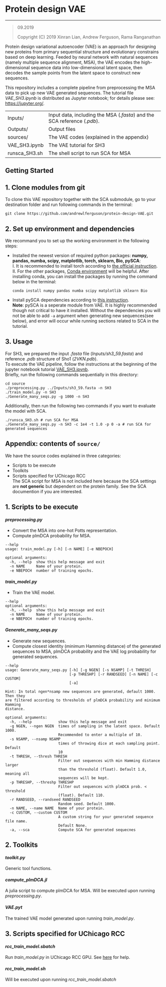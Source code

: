 # Protein design VAE
---
> 09.2019
>
> Copyright (C) 2019 Xinran Lian, Andrew Ferguson, Rama Ranganathan
>
  
Protein design variational autoencoder (VAE) is an approach for designing new proteins from primary sequential structure and evolutionary constrains based on deep learning. Feeded by neural network with natural sequences (namely multiple sequence alignment, MSA), the VAE encodes the high-dimensional sequence data into low-dimensional latent space, then decodes the sample points from the latent space to construct new sequences.   
  
This repository includes a complete pipeline from preprocessing the MSA data to pick up new VAE generated sequences. The tutorial file *VAE_SH3.ipynb* is distributed as Jupyter notebook; for details please see: https://jupyter.org/. 

|            |                                                         |
| :---       | :---                                                    |
| Inputs/      | Input data, including the MSA (*.fasta*) and the SCA reference (*.pdb*).    |
| Outputs/    | Output files  |
| sources/      | The VAE codes (explained in the appendix)                |
| VAE_SH3.ipynb | The VAE tutorial for SH3         |
| runsca_SH3.sh | The shell script to run SCA for MSA |

Getting Started
---
## 1. Clone modules from git
To clone this VAE repository together with the SCA submodule, go to your destination folder and run following commands in the terminal:  
  
```shell
git clone https://github.com/andrewlferguson/protein-design-VAE.git  
```  

## 2. Set up environment and dependencies
We recommand you to set up the working environment in the following steps:  
* Installed the newest version of required python packages: **numpy, pandas, numba, scipy, matplotlib, torch, sklearn, Bio, pySCA**:  
  I. It is recommended to install torch according to [the official instruction](https://pytorch.org).  
  II. For the other packages, [Conda environment](https://www.anaconda.com) will be helpful. After installing conda, you can install the packages by running the command below in the terminal:    
  ```shell
  conda install numpy pandas numba scipy matplotlib sklearn Bio
  ``` 
  
* Install pySCA dependencies according to [this instruction](https://ranganathanlab.gitlab.io/pySCA/install/).  
  **Note**: pySCA is a seperate module from VAE. It is highly recommended though not critical to have it installed. Without the dependencies you will not be able to add `-a` argument when generating new sequences(see below), and error will occur while running sections related to SCA in the tutorial.  

## 3. Usage
For SH3, we prepared the input *.fasta* file (*Inputs/sh3_59.fasta*) and reference *.pdb* structure of Sho1 (*2VKN.pdb*).  
To execute the VAE pipeline, follow the instructions at the beginning of the jupyter notebook tutorial [VAE_SH3.ipynb](VAE_SH3.ipynb).  
Briefly, run the following commands sequentially in this directory:  
```shell
cd source  
./preprocessing.py ../Inputs/sh3_59.fasta -n SH3  
./train_model.py -n SH3
./Generate_many_seqs.py -g 1000 -n SH3
```  
Additionally, then run the following two commands if you want to evaluate the model with SCA. 
```shell
./runsca_SH3.sh # run SCA for MSA
./Generate_many_seqs.py -n SH3 -c 1e4 -t 1.0 -p 0 -a # run SCA for generated sequences
```  
Appendix: contents of `source/` 
--- 
We have the source codes explained in three categories:
* Scripts to be execute
* Toolkits
* Scripts specified for UChicago RCC  
The SCA script for MSA is not included here because the SCA settings are **not generic** but dependent on the protein family. See the SCA documention if you are interested.
## 1. Scripts to be execute
#### *preprocessing.py*  
* Convert the MSA into one-hot Potts representation.
* Compute plmDCA probability for MSA.
```
--help
usage: train_model.py [-h] [-n NAME] [-e NBEPOCH]

optional arguments:
  -h, --help  show this help message and exit
  -n NAME     Name of your protein.
  -e NBEPOCH  number of training epochs.
```

#### *train_model.py*
* Train the VAE model.  
```
--help  
optional arguments:
  -h, --help  show this help message and exit
  -n NAME     Name of your protein.
  -e NBEPOCH  number of training epochs.
```
#### *Generate_many_seqs.py*
* Generate new sequences.
* Compute closest identity (minimum Hamming distance) of the generated sequences to MSA, plmDCA probability and the VAE log probability for generated sequences.
```
--help
usage: Generate_many_seqs.py [-h] [-g NGEN] [-s NSAMP] [-t THRESH]
                             [-p THRESHP] [-r RANDSEED] [-n NAME] [-c CUSTOM]
                             [-a]

Hint: In total ngen*nsamp new sequences are generated, default 1000. Then they
are filtered according to thresholds of plmDCA probability and minimum Hamming
distance.

optional arguments:
  -h, --help            show this help message and exit
  -g NGEN, --ngen NGEN  times of sampling in the latent space. Default 1000.
                        Recommended to enter a multiple of 10.
  -s NSAMP, --nsamp NSAMP
                        times of throwing dice at each sampling point. Default
                        10
  -t THRESH, --thresh THRESH
                        Filter out sequences with min Hamming distance larger
                        than the threshold (float). Default 1.0, meaning all 
                        sequences will be kept.
  -p THRESHP, --threshp THRESHP
                        Filter out sequences with plmDCA prob. < threshold
                        (float). Default 110.
  -r RANDSEED, --randseed RANDSEED
                        Random seed. Default 1000.
  -n NAME, --name NAME  Name of your protein.
  -c CUSTOM, --custom CUSTOM
                        A custom string for your generated sequence file name.
                        Default None.
  -a, --sca             Compute SCA for generated sequecnes
```
  
## 2. Toolkits
#### *toolkit.py*
Generic tool functions.
#### *compute_plmDCA.jl*
A julia script to compute plmDCA for MSA. Will be executed upon running *preprocessing.py*.
#### *VAE.pyt*
The trained VAE model generated upon running *train_model.py*.

## 3. Scripts specified for UChicago RCC
#### *rcc_train_model.sbatch*  
  Run *train_model.py* in UChicago RCC GPU. See [here](https://rcc.uchicago.edu/docs/using-midway/index.html) for help.
  
#### *rcc_train_model.sh*  
  Will be executed upon running *rcc_train_model.sbatch*
